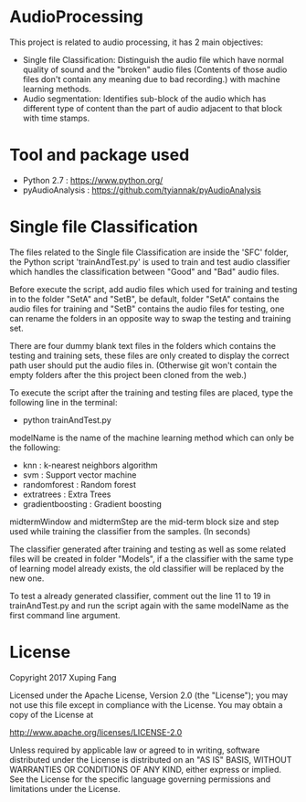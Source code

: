 # AudioProcessing

This project is related to audio processing, it has 2 main objectives:

- Single file Classification: Distinguish the audio file which have normal quality of sound and the "broken" audio files (Contents of those audio files don't contain any meaning due to bad recording.) with machine learning methods.
- Audio segmentation: Identifies sub-block of the audio which has different type of content than the part of audio adjacent to that block with time stamps.

# Tool and package used

- Python 2.7 : https://www.python.org/
- pyAudioAnalysis : https://github.com/tyiannak/pyAudioAnalysis

# Single file Classification

The files related to the Single file Classification are inside the 'SFC' folder, the Python script 'trainAndTest.py' is used to train and test audio classifier which handles the classification between "Good" and "Bad" audio files.

Before execute the script, add audio files which used for training and testing in to the folder "SetA" and "SetB", be default, folder "SetA" contains the audio files for training and "SetB" contains the audio files for testing, one can rename the folders in an opposite way to swap the testing and training set.

There are four dummy blank text files in the folders which contains the testing and training sets, these files are only created to display the correct path user should put the audio files in. (Otherwise git won't contain the empty folders after the this project been cloned from the web.)

To execute the script after the training and testing files are placed, type the following line in the terminal:

- python trainAndTest.py <modelName> <midtermWindow> <midtermStep>

modelName is the name of the machine learning method which can only be the following:

- knn : k-nearest neighbors algorithm
- svm : Support vector machine
- randomforest : Random forest
- extratrees : Extra Trees
- gradientboosting : Gradient boosting

midtermWindow and midtermStep are the mid-term block size and step used while training the classifier from the samples. (In seconds)

The classifier generated after training and testing as well as some related files will be created in folder "Models", if a the classifier with the same type of learning model already exists, the old classifier will be replaced by the new one.

To test a already generated classifier, comment out the line 11 to 19 in trainAndTest.py and run the script again with the same modelName as the first command line argument.

# License

Copyright 2017 Xuping Fang

Licensed under the Apache License, Version 2.0 (the "License"); you may not use this file except in compliance with the License. You may obtain a copy of the License at

http://www.apache.org/licenses/LICENSE-2.0

Unless required by applicable law or agreed to in writing, software distributed under the License is distributed on an "AS IS" BASIS, WITHOUT WARRANTIES OR CONDITIONS OF ANY KIND, either express or implied. See the License for the specific language governing permissions and limitations under the License.

